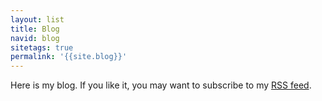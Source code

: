 ```yaml
---
layout: list
title: Blog
navid: blog
sitetags: true
permalink: '{{site.blog}}'
---
```

Here is my blog. If you like it, you may want to subscribe to my [RSS feed](/rss.xml).